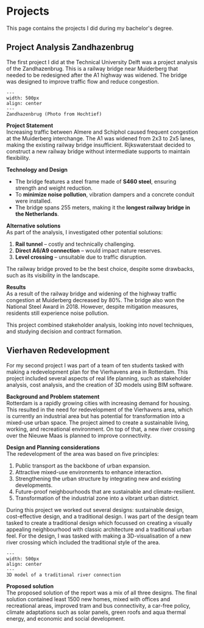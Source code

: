 # Projects
This page contains the projects I did during my bachelor's degree.

## Project Analysis Zandhazenbrug

The first project I did at the Technical University Delft was a project analysis of the Zandhazenbrug. This is a railway bridge near Muiderberg that needed to be redesigned after the A1 highway was widened. The bridge was designed to improve traffic flow and reduce congestion.

```{figure} ../figures/BSc/ICT_Zandhazenbrug.jpg
---
width: 500px
align: center
---
Zandhazenbrug (Photo from Hochtief)
```

**Project Statement**\
Increasing traffic between Almere and Schiphol caused frequent congestion at the Muiderberg interchange. The A1 was widened from 2x3 to 2x5 lanes, making the existing railway bridge insufficient. Rijkswaterstaat decided to construct a new railway bridge without intermediate supports to maintain flexibility.

**Technology and Design**
- The bridge features a steel frame made of **S460 steel**, ensuring strength and weight reduction.
- To **minimize noise pollution**, vibration dampers and a concrete conduit were installed.
- The bridge spans 255 meters, making it the **longest railway bridge in the Netherlands**.

**Alternative solutions**\
As part of the analysis, I investigated other potential solutions:

1. **Rail tunnel** – costly and technically challenging.
2. **Direct A6/A9 connection** – would impact nature reserves.
3. **Level crossing** – unsuitable due to traffic disruption.

The railway bridge proved to be the best choice, despite some drawbacks, such as its visibility in the landscape.

**Results**\
As a result of the railway bridge and widening of the highway traffic congestion at Muiderberg decreased by 80%. The bridge also won the National Steel Award in 2018. However, despite mitigation measures, residents still experience noise pollution.

This project combined stakeholder analysis, looking into novel techniques, and studying decision and contract formation.

## Vierhaven Redevelopment
For my second project I was part of a team of ten students tasked with making a redevelopment plan for the Vierhavens area in Rotterdam. This project included several aspects of real life planning, such as stakeholder analysis, cost analysis, and the creation of 3D models using BIM software.

**Background and Problem statement**\
Rotterdam is a rapidly growing cities with increasing demand for housing. This resulted in the need for redevelopment of the Vierhavens area, which is currently an industrial area but has potential for transformation into a mixed-use urban space. The project aimed to create a sustainable living, working, and recreational environment. On top of that, a new river crossing over the Nieuwe Maas is planned to improve connectivity.

**Design and Planning considerations**\
The redevelopment of the area was based on five principles:

1. Public transport as the backbone of urban expansion.
2. Attractive mixed-use environments to enhance interaction.
3. Strengthening the urban structure by integrating new and existing developments.
4. Future-proof neighbourhoods that are sustainable and climate-resilient.
5. Transformation of the industrial zone into a vibrant urban district.

During this project we worked out several designs: sustainable design, cost-effective design, and a traditional design. I was part of the design team tasked to create a traditional design which focussed on creating a visually appealing neighbourhood with classic architecture and a traditional urban feel. For the design, I was tasked with making a 3D-visualisation of a new river crossing which included the traditional style of the area. 

```{figure} ../figures/BSc/IO_River_Connection.jpg
---
width: 500px
align: center
---
3D model of a traditional river connection
```

**Proposed solution**\
The proposed solution of the report was a mix of all three designs. The final solution contained least 1500 new homes, mixed with offices and recreational areas, improved tram and bus connectivity, a car-free policy, climate adaptations such as solar panels, green roofs and aqua thermal energy, and economic and social development.